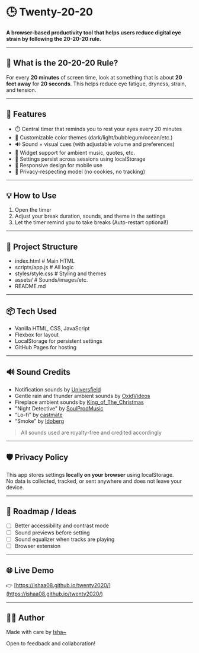# 🕒 Twenty-20-20

**A browser-based productivity tool that helps users reduce digital eye strain by following the 20-20-20 rule.**

---

## 📌 What is the 20-20-20 Rule?

For every **20 minutes** of screen time, look at something that is about **20 feet away** for **20 seconds**. This helps reduce eye fatigue, dryness, strain, and tension.

---

## 🔧 Features

- ⏱️ Central timer that reminds you to rest your eyes every 20 minutes
- 🌈 Customizable color themes (dark/light/bubblegum/ocean/etc.)
- 🔊 Sound + visual cues (with adjustable volume and preferences)
- 🧩 Widget support for ambient music, quotes, etc.
- 💾 Settings persist across sessions using localStorage
- 📱 Responsive design for mobile use
- 🔐 Privacy-respecting model (no cookies, no tracking)

---

## 💡 How to Use

1. Open the timer
2. Adjust your break duration, sounds, and theme in the settings
3. Let the timer remind you to take breaks (Auto-restart optional!)

---

## 📂 Project Structure

- index.html # Main HTML
- scripts/app.js # All logic
- styles/style.css # Styling and themes
- assets/ # Sounds/images/etc.
- README.md

---

## 📦 Tech Used

- Vanilla HTML, CSS, JavaScript
- Flexbox for layout
- LocalStorage for persistent settings
- GitHub Pages for hosting

---

## 🔊 Sound Credits

- Notification sounds by [Universfield](https://pixabay.com/users/universfield-28281460/)
- Gentle rain and thunder ambient sounds by [OxidVideos](https://pixabay.com/users/oxidvideos-37598254/)
- Fireplace ambient sounds by [King_of_The_Christmas](https://pixabay.com/users/king_of_the_christmas-6030238/)
- "Night Detective" by [SoulProdMusic](https://pixabay.com/users/soulprodmusic-30064790/)
- “Lo-fi” by [castmate](https://pixabay.com/users/danielwisdompublicdomain-31736081/)
- “Smoke” by [Idoberg](https://pixabay.com/users/idoberg-34953295/)

> All sounds used are royalty-free and credited accordingly

---

## 🛡️ Privacy Policy

This app stores settings **locally on your browser** using localStorage.  
No data is collected, tracked, or sent anywhere and does not leave your device.

---

## 🧪 Roadmap / Ideas

- [ ] Better accessibility and contrast mode
- [ ] Sound previews before setting
- [ ] Sound equalizer when tracks are playing
- [ ] Browser extension

---

## 🌐 Live Demo

👉 [https://ishaa08.github.io/twenty2020/](https://ishaa08.github.io/twenty2020/)

---

## 🧑‍💻 Author

Made with care by [Isha~](https://github.com/IshaA08)

Open to feedback and collaboration!
